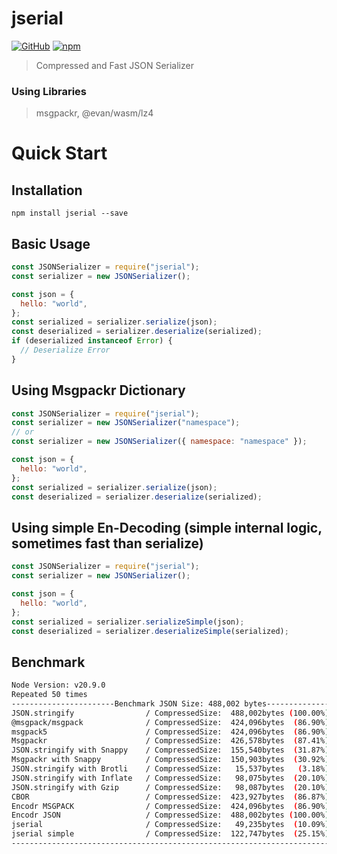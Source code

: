 # jserial

[![GitHub](https://img.shields.io/github/license/hojin-jeong/jserial)](https://github.com/hojin-jeong/jserial/blob/master/license.md)
[![npm](https://img.shields.io/npm/v/jserial)](https://badge.fury.io/js/jserial)

> Compressed and Fast JSON Serializer

### Using Libraries

> msgpackr, @evan/wasm/lz4

# Quick Start

## Installation

```shell
npm install jserial --save
```

## Basic Usage

```javascript
const JSONSerializer = require("jserial");
const serializer = new JSONSerializer();

const json = {
  hello: "world",
};
const serialized = serializer.serialize(json);
const deserialized = serializer.deserialize(serialized);
if (deserialized instanceof Error) {
  // Deserialize Error
}
```

## Using Msgpackr Dictionary

```javascript
const JSONSerializer = require("jserial");
const serializer = new JSONSerializer("namespace");
// or
const serializer = new JSONSerializer({ namespace: "namespace" });

const json = {
  hello: "world",
};
const serialized = serializer.serialize(json);
const deserialized = serializer.deserialize(serialized);
```

## Using simple En-Decoding (simple internal logic, sometimes fast than serialize)

```javascript
const JSONSerializer = require("jserial");
const serializer = new JSONSerializer();

const json = {
  hello: "world",
};
const serialized = serializer.serializeSimple(json);
const deserialized = serializer.deserializeSimple(serialized);
```

## Benchmark

```bash
Node Version: v20.9.0
Repeated 50 times
-----------------------Benchmark JSON Size: 488,002 bytes-----------------------
JSON.stringify                / CompressedSize:  488,002bytes (100.00%), Serialize:   1.14 ms, Deserialize:  1.08 ms
@msgpack/msgpack              / CompressedSize:  424,096bytes  (86.90%), Serialize:   2.02 ms, Deserialize:  2.76 ms
msgpack5                      / CompressedSize:  424,096bytes  (86.90%), Serialize:  23.64 ms, Deserialize:   9.2 ms
Msgpackr                      / CompressedSize:  426,578bytes  (87.41%), Serialize:   1.26 ms, Deserialize:  1.84 ms
JSON.stringify with Snappy    / CompressedSize:  155,540bytes  (31.87%), Serialize:    2.5 ms, Deserialize:   1.9 ms
Msgpackr with Snappy          / CompressedSize:  150,903bytes  (30.92%), Serialize:   1.52 ms, Deserialize:  1.88 ms
JSON.stringify with Brotli    / CompressedSize:   15,537bytes   (3.18%), Serialize:  90.16 ms, Deserialize:  2.64 ms
JSON.stringify with Inflate   / CompressedSize:   98,075bytes  (20.10%), Serialize:   8.64 ms, Deserialize:  2.72 ms
JSON.stringify with Gzip      / CompressedSize:   98,087bytes  (20.10%), Serialize:   8.74 ms, Deserialize:   2.6 ms
CBOR                          / CompressedSize:  423,927bytes  (86.87%), Serialize:  16.44 ms, Deserialize: 16.68 ms
Encodr MSGPACK                / CompressedSize:  424,096bytes  (86.90%), Serialize:   2.92 ms, Deserialize:  6.42 ms
Encodr JSON                   / CompressedSize:  488,002bytes (100.00%), Serialize:   1.24 ms, Deserialize:   1.1 ms
jserial                       / CompressedSize:   49,235bytes  (10.09%), Serialize:   1.14 ms, Deserialize:  0.58 ms
jserial simple                / CompressedSize:  122,747bytes  (25.15%), Serialize:   1.22 ms, Deserialize:  0.56 ms
--------------------------------------------------------------------------------
```
